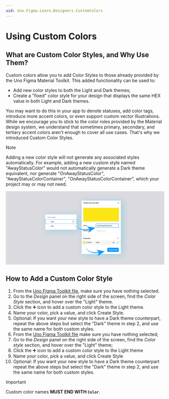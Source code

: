 ```yaml
---
uid: Uno.Figma.Learn.Designers.CustomColors
---
```


# Using Custom Colors

## What are Custom Color Styles, and Why Use Them?

Custom colors allow you to add Color Styles to those already provided by the Uno Figma Material Toolkit. This added functionality can be used to:

* Add new color styles to both the Light and Dark themes;
* Create a "fixed" color style for your design that displays the same HEX value in both Light and Dark themes.

You may want to do this in your app to denote statuses, add color tags, introduce more accent colors, or even support custom vector illustrations. While we encourage you to stick to the color roles provided by the Material design system, we understand that sometimes primary, secondary, and tertiary accent colors aren't enough to cover all use cases. That's why we introduced Custom Color Styles.

> [!NOTE]
> Adding a new color style will not generate any associated styles automatically. For example, adding a new custom style named "AwayStatusColor" would not automatically generate a Dark theme equivalent, nor generate "OnAwayStatusColor", "AwayStatusColorContainer", "OnAwayStatusColorContainer", which your project may or may not need.

![Adding Custom Color Styles](assets/CustomColorStyle.png)

## How to Add a Custom Color Style

1) From the [Uno Figma Toolkit file](https://aka.platform.uno/uno-figma-material-toolkit), make sure you have nothing selected.
2) Go to the *Design* panel on the right side of the screen, find the *Color Style* section, and hover over the "Light" theme.
3) Click the ➕ icon to add a custom color style to the Light theme.
4) Name your color, pick a value, and click Create Style.
5) Optional: If you want your new style to have a Dark theme counterpart, repeat the above steps but select the "Dark" theme in step 2, and use the same name for both custom styles.
1) From the [Uno Figma Toolkit file](https://aka.platform.uno/uno-figma-material-toolkit) make sure you have nothing selected;
2) Go to the *Design* panel on the right side of the screen, find the *Color style* section, and hover over the "Light" theme;
3) Click the ➕ icon to add a custom color style to the Light theme
4) Name your color, pick a value, and click Create Style
5) Optional: If you want your new style to have a Dark theme counterpart repeat the above steps but select the "Dark" theme in step 2, and use the same name for both custom styles.

> [!IMPORTANT]
> Custom color names **MUST END WITH `Color`**.
